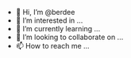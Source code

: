 - 👋 Hi, I’m @berdee
- 👀 I’m interested in ...
- 🌱 I’m currently learning ...
- 💞️ I’m looking to collaborate on ...
- 📫 How to reach me ...

<!---
berdee/berdee is a ✨ special ✨ repository because its `README.md` (this file) appears on your GitHub profile.
You can click the Preview link to take a look at your changes.
--->
